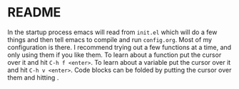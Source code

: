 # README #

In the startup process emacs will read from ``init.el`` which will do
a few things and then tell emacs to compile and run
``config.org``. Most of my configuration is there. I recommend trying
out a few functions at a time, and only using them if you like
them. To learn about a function put the cursor over it and hit ``C-h f
<enter>``. To learn about a variable put the cursor over it and hit
``C-h v <enter>``. Code blocks can be folded by putting the cursor
over them and hitting <TAB>.
